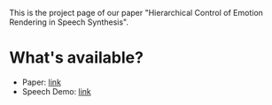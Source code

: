 This is the project page of our paper "Hierarchical Control of Emotion Rendering in Speech Synthesis". 

# What's available?
- Paper: [link]()
- Speech Demo: [link](https://shinshoji01.github.io/HED-Demo/)
